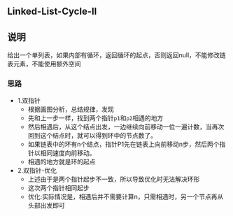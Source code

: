 ## Linked-List-Cycle-II

## 说明
给出一个单列表，如果内部有循环，返回循环的起点，否则返回null，不能修改链表元素，不能使用额外空间

### 思路

* 1.双指针
	* 根据画图分析，总结规律，发现
	* 先和上一步一样，找到两个指针`p1`和`p2`相遇的地方
	* 然后相遇后，从这个结点出发，一边继续向前移动一位一遍计数，当再次回到这个结点时，就可以得到环中的节点数了。
	* 如果链表中的环有n个结点，指针P1先在链表上向前移动n步，然后两个指针以相同速度向前移动。
	* 相遇的地方就是环的起点
* 2.双指针-优化
	* 上述由于是两个指针起步不一致，所以导致优化时无法解决环形
	* 这次两个指针相同起步
	* 优化:实际情况是，相遇后并不需要计算n，只需相遇时，另一个节点再从头部出发即可